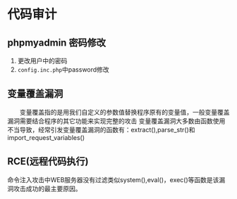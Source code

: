# 代码审计
## phpmyadmin 密码修改
1. 更改用户中的密码
2. `config.inc.php`中password修改

## 变量覆盖漏洞
　　变量覆盖指的是用我们自定义的参数值替换程序原有的变量值，一般变量覆盖漏洞需要结合程序的其它功能来实现完整的攻击 变量覆盖漏洞大多数由函数使用不当导致，经常引发变量覆盖漏洞的函数有：extract(),parse_str()和import_request_variables()

## RCE(远程代码执行)
命令注入攻击中WEB服务器没有过滤类似system(),eval()，exec()等函数是该漏洞攻击成功的最主要原因。
